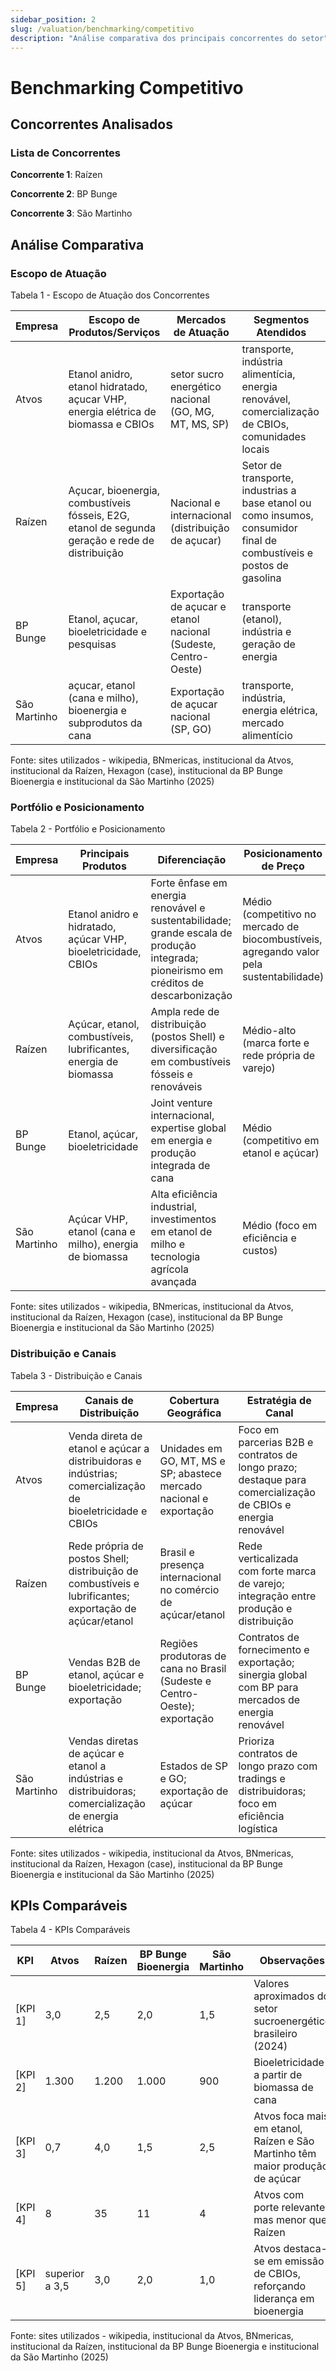 ```yaml
---
sidebar_position: 2
slug: /valuation/benchmarking/competitivo
description: "Análise comparativa dos principais concorrentes do setor"
---
```


# Benchmarking Competitivo

## Concorrentes Analisados

### Lista de Concorrentes

**Concorrente 1**: Raízen

**Concorrente 2**: BP Bunge

**Concorrente 3**: São Martinho

## Análise Comparativa

### Escopo de Atuação

<p style={{textAlign: 'center'}}>Tabela 1 - Escopo de Atuação dos Concorrentes</p>

| Empresa | Escopo de Produtos/Serviços | Mercados de Atuação | Segmentos Atendidos |
|---------|----------------------------|---------------------|---------------------|
| Atvos | Etanol anidro, etanol hidratado, açucar VHP, energia elétrica de biomassa e CBIOs | setor sucro energético nacional (GO, MG, MT, MS, SP) | transporte, indústria alimentícia, energia renovável, comercialização de CBIOs, comunidades locais |
| Raízen | Açucar, bioenergia, combustíveis fósseis, E2G, etanol de segunda geração e rede de distribuição | Nacional e internacional (distribuição de açucar) | Setor de transporte, industrias a base etanol ou como insumos, consumidor final de combustíveis e postos de gasolina  |
| BP Bunge | Etanol, açucar, bioeletricidade e pesquisas | Exportação de açucar e etanol nacional (Sudeste, Centro-Oeste) | transporte (etanol), indústria e geração de energia |
| São Martinho | açucar, etanol (cana e milho), bioenergia e subprodutos da cana | Exportação de açucar nacional (SP, GO) | transporte, indústria, energia elétrica, mercado alimentício |

<p style={{textAlign: 'center'}}>Fonte: sites utilizados - wikipedia, BNmericas, institucional da Atvos, institucional da Raízen, Hexagon (case), institucional da BP Bunge Bioenergia e institucional da São Martinho (2025)</p>

### Portfólio e Posicionamento

<p style={{textAlign: 'center'}}>Tabela 2 - Portfólio e Posicionamento</p>

| Empresa | Principais Produtos | Diferenciação | Posicionamento de Preço |
|---------|-------------------|---------------|-------------------------|
| Atvos | Etanol anidro e hidratado, açúcar VHP, bioeletricidade, CBIOs | Forte ênfase em energia renovável e sustentabilidade; grande escala de produção integrada; pioneirismo em créditos de descarbonização | Médio (competitivo no mercado de biocombustíveis, agregando valor pela sustentabilidade) |
| Raízen | Açúcar, etanol, combustíveis, lubrificantes, energia de biomassa | Ampla rede de distribuição (postos Shell) e diversificação em combustíveis fósseis e renováveis | Médio-alto (marca forte e rede própria de varejo) |
| BP Bunge | Etanol, açúcar, bioeletricidade | Joint venture internacional, expertise global em energia e produção integrada de cana | Médio (competitivo em etanol e açúcar) |
| São Martinho | Açúcar VHP, etanol (cana e milho), energia de biomassa | Alta eficiência industrial, investimentos em etanol de milho e tecnologia agrícola avançada | Médio (foco em eficiência e custos) |

<p style={{textAlign: 'center'}}>Fonte: sites utilizados - wikipedia, BNmericas, institucional da Atvos, institucional da Raízen, Hexagon (case), institucional da BP Bunge Bioenergia e institucional da São Martinho (2025)</p>

### Distribuição e Canais

<p style={{textAlign: 'center'}}>Tabela 3 - Distribuição e Canais</p>

| Empresa | Canais de Distribuição | Cobertura Geográfica | Estratégia de Canal |
|---------|----------------------|----------------------|-------------------|
| Atvos | Venda direta de etanol e açúcar a distribuidoras e indústrias; comercialização de bioeletricidade e CBIOs | Unidades em GO, MT, MS e SP; abastece mercado nacional e exportação | Foco em parcerias B2B e contratos de longo prazo; destaque para comercialização de CBIOs e energia renovável |
| Raízen | Rede própria de postos Shell; distribuição de combustíveis e lubrificantes; exportação de açúcar/etanol | Brasil e presença internacional no comércio de açúcar/etanol | Rede verticalizada com forte marca de varejo; integração entre produção e distribuição |
| BP Bunge | Vendas B2B de etanol, açúcar e bioeletricidade; exportação | Regiões produtoras de cana no Brasil (Sudeste e Centro-Oeste); exportação | Contratos de fornecimento e exportação; sinergia global com BP para mercados de energia renovável |
| São Martinho | Vendas diretas de açúcar e etanol a indústrias e distribuidoras; comercialização de energia elétrica | Estados de SP e GO; exportação de açúcar | Prioriza contratos de longo prazo com tradings e distribuidoras; foco em eficiência logística |

<p style={{textAlign: 'center'}}>Fonte: sites utilizados - wikipedia, institucional da Atvos, BNmericas, institucional da Raízen, Hexagon (case), institucional da BP Bunge Bioenergia e institucional da São Martinho (2025)</p>

## KPIs Comparáveis

<p style={{textAlign: 'center'}}>Tabela 4 - KPIs Comparáveis</p>

| KPI | Atvos | Raízen | BP Bunge Bioenergia | São Martinho | Observações |
|-----|-----------|---------------|---------------|---------------|-------------|
| [KPI 1] | 3,0 | 2,5 | 2,0 | 1,5 | Valores aproximados do setor sucroenergético brasileiro (2024) |
| [KPI 2] | 1.300 | 1.200 | 1.000 | 900 | Bioeletricidade a partir de biomassa de cana |
| [KPI 3] | 0,7 | 4,0 | 1,5 | 2,5 | Atvos foca mais em etanol, Raízen e São Martinho têm maior produção de açúcar |
| [KPI 4] | 8 | 35 | 11 | 4 | Atvos com porte relevante, mas menor que Raízen |
| [KPI 5] | superior a 3,5 | 3,0 | 2,0 | 1,0 | Atvos destaca-se em emissão de CBIOs, reforçando liderança em bioenergia |

<p style={{textAlign: 'center'}}>Fonte: sites utilizados - wikipedia, institucional da Atvos, BNmericas, institucional da Raízen, institucional da BP Bunge Bioenergia e institucional da São Martinho (2025)</p>

